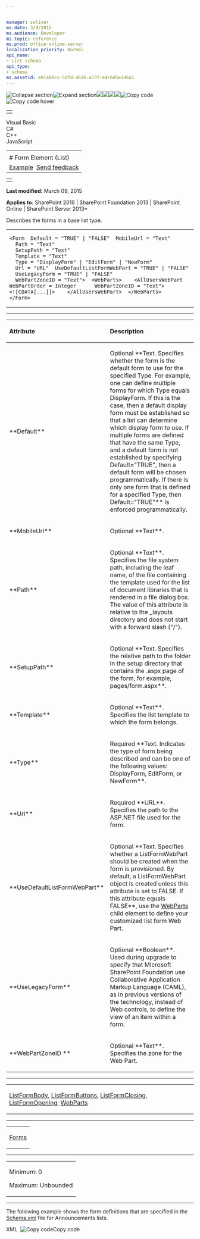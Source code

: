 ```yaml
---


manager: soliver
ms.date: 3/9/2015
ms.audience: Developer
ms.topic: reference
ms.prod: office-online-server
localization_priority: Normal
api_name:
- List schema
api_type:
- schema
ms.assetid: e91480cc-5dfd-4626-a73f-e4c6d5e2d6a1
---
```


![Collapse
section](../icons/collapse_all.gif "Collapse section")![Expand
section](../icons/expand_all.gif "Expand section")![](../icons/collapse_all.gif)![](../icons/expand_all.gif)![](../icons/dropdown.gif)![](../icons/dropdownHover.gif)![Copy
code](../icons/copycode.gif "Copy code")![Copy code
hover](../icons/copycodeHighlight.gif "Copy code hover")
<table>
<tbody>
<tr class="odd">
<td align="left"></td>
</tr>
</tbody>
</table>

Visual Basic  
C\#  
C++  
JavaScript  

<table>
<tbody>
<tr class="odd">
<td align="left"><span id="runningHeaderText"></span></td>
</tr>
<tr class="even">
<td align="left"># Form Element (List)</td>
</tr>
<tr class="odd">
<td align="left"><a href="#exampleToggle">Example</a>  <span id="headfeedbackarea" class="feedbackhead"><a href="javascript:SubmitFeedback(&#39;docthis@Microsoft.com&#39;,&#39;&#39;,&#39;&#39;,&#39;&#39;,&#39;1.0.18082.1225&#39;,&#39;%0\dThank%20you%20for%20your%20feedback.%20The%20developer%20writing%20teams%20use%20your%20feedback%20to%20improve%20documentation.%20While%20we%20are%20reviewing%20your%20feedback,%20we%20may%20send%20you%20e-mail%20to%20ask%20for%20clarification%20or%20feedback%20on%20a%20solution.%20We%20do%20not%20use%20your%20e-mail%20address%20for%20any%20other%20purpose%20and%20we%20delete%20it%20after%20we%20finish%20our%20review.%0\AFor%20further%20information%20about%20the%20privacy%20policies%20of%20Microsoft,%20please%20see%20http://privacy.microsoft.com/en-us/default.aspx.%0\A%0\d&#39;,&#39;Customer%20feedback&#39;);">Send feedback</a></span></td>
</tr>
</tbody>
</table>

<table>
<colgroup>
<col width="100%" />
</colgroup>
<tbody>
<tr class="odd">
<td align="left"></td>
</tr>
</tbody>
</table>

**Last modified:** March 09, 2015

**Applies to**: SharePoint 2016 | SharePoint Foundation 2013 |
SharePoint Online | SharePoint Server 2013*

Describes the forms in a base list type.

<span codelanguage="other"></span>
<table>
<colgroup>
<col width="100%" />
</colgroup>
<tbody>
<tr class="odd">
<td align="left"><pre><code>&lt;Form  Default = &quot;TRUE&quot; | &quot;FALSE&quot;  MobileUrl = &quot;Text&quot;
  Path = &quot;Text&quot;
  SetupPath = &quot;Text&quot;
  Template = &quot;Text&quot;
  Type = &quot;DisplayForm&quot; | &quot;EditForm&quot; | &quot;NewForm&quot;
  Url = &quot;URL&quot;  UseDefaultListFormWebPart = &quot;TRUE&quot; | &quot;FALSE&quot;
  UseLegacyForm = &quot;TRUE&quot; | &quot;FALSE&quot;
  WebPartZoneID = &quot;Text&quot;&gt;  &lt;WebParts&gt;    &lt;AllUsersWebPart      WebPartOrder = Integer      WebPartZoneID = &quot;Text&quot;&gt;        &lt;![CDATA[...]]&gt;    &lt;/AllUsersWebPart&gt;  &lt;/WebParts&gt;
&lt;/Form&gt;</code></pre></td>
</tr>
</tbody>
</table>


-----------------------------------------------------------------------------------------------------------------------------------------------------------------------------------------------

<table>
<colgroup>
<col width="50%" />
<col width="50%" />
</colgroup>
<thead>
<tr class="header">
<th align="left"><p>Attribute</p></th>
<th align="left"><p>Description</p></th>
</tr>
</thead>
<tbody>
<tr class="odd">
<td align="left"><p>**Default**</p></td>
<td align="left"><p>Optional **Text</span>. Specifies whether the form is the default form to use for the specified <span class="keyword">Type</span>. For example, one can define multiple forms for which <span class="keyword">Type</span> equals <span class="keyword">DisplayForm</span>. If this is the case, then a default display form must be established so that a list can determine which display form to use. If multiple forms are defined that have the same <span class="keyword">Type</span>, and a default form is not established by specifying <span class="keyword">Default=&quot;TRUE&quot;</span>, then a default form will be chosen programmatically. If there is only one form that is defined for a specified <span class="keyword">Type</span>, then <span class="keyword">Default=&quot;TRUE&quot;** is enforced programmatically.</p></td>
</tr>
<tr class="even">
<td align="left"><p>**MobileUrl**</p></td>
<td align="left"><p>Optional **Text**.</p></td>
</tr>
<tr class="odd">
<td align="left"><p>**Path**</p></td>
<td align="left"><p>Optional **Text**. Specifies the file system path, including the leaf name, of the file containing the template used for the list of document libraries that is rendered in a file dialog box. The value of this attribute is relative to the _layouts directory and does not start with a forward slash (&quot;/&quot;).</p></td>
</tr>
<tr class="even">
<td align="left"><p>**SetupPath**</p></td>
<td align="left"><p>Optional **Text</span>. Specifies the relative path to the folder in the setup directory that contains the .aspx page of the form, for example, <span class="code">pages/form.aspx**.</p></td>
</tr>
<tr class="odd">
<td align="left"><p>**Template**</p></td>
<td align="left"><p>Optional **Text**. Specifies the list template to which the form belongs.</p></td>
</tr>
<tr class="even">
<td align="left"><p>**Type**</p></td>
<td align="left"><p>Required **Text</span>. Indicates the type of form being described and can be one of the following values: <span class="keyword">DisplayForm</span>, <span class="keyword">EditForm</span>, or <span class="keyword">NewForm**.</p></td>
</tr>
<tr class="odd">
<td align="left"><p>**Url**</p></td>
<td align="left"><p>Required **URL**. Specifies the path to the ASP.NET file used for the form.</p></td>
</tr>
<tr class="even">
<td align="left"><p>**UseDefaultListFormWebPart**</p></td>
<td align="left"><p>Optional **Text</span>. Specifies whether a ListFormWebPart should be created when the form is provisioned. By default, a <span sdata="cer" target="T:Microsoft.SharePoint.WebPartPages.ListFormWebPart"><span class="nolink">ListFormWebPart</span></span> object is created unless this attribute is set to <span class="keyword">FALSE</span>. If this attribute equals <span class="keyword">FALSE**, use the <a href="webparts-element-list.htm">WebParts</a> child element to define your customized list form Web Part.</p></td>
</tr>
<tr class="odd">
<td align="left"><p>**UseLegacyForm**</p></td>
<td align="left"><p>Optional **Boolean**. Used during upgrade to specify that Microsoft SharePoint Foundation use Collaborative Application Markup Language (CAML), as in previous versions of the technology, instead of Web controls, to define the view of an item within a form.</p></td>
</tr>
<tr class="even">
<td align="left"><p>**WebPartZoneID **</p></td>
<td align="left"><p>Optional **Text**. Specifies the zone for the Web Part.</p></td>
</tr>
</tbody>
</table>


---------------------------------------------------------------------------------------------------------------------------------------------------------------------------------------------------

<table>
<colgroup>
<col width="100%" />
</colgroup>
<tbody>
<tr class="odd">
<td align="left"><p><a href="listformbody-element-list.htm">ListFormBody</a>, <a href="listformbuttons-element-list.htm">ListFormButtons</a>, <a href="listformclosing-element-list.htm">ListFormClosing</a>, <a href="listformopening-element-list.htm">ListFormOpening</a>, <a href="webparts-element-list.htm">WebParts</a></p></td>
</tr>
</tbody>
</table>


----------------------------------------------------------------------------------------------------------------------------------------------------------------------------------------------------

<table>
<colgroup>
<col width="100%" />
</colgroup>
<tbody>
<tr class="odd">
<td align="left"><p><a href="forms-element-list.htm">Forms</a></p></td>
</tr>
</tbody>
</table>


------------------------------------------------------------------------------------------------------------------------------------------------------------------------------------------------

<table>
<colgroup>
<col width="100%" />
</colgroup>
<tbody>
<tr class="odd">
<td align="left"><p>Minimum: 0</p>
<p>Maximum: Unbounded</p></td>
</tr>
</tbody>
</table>


------------------------------------------------------------------------------------------------------------------------------------------------------------------------------------------

The following example shows the form definitions that are specified in
the
[Schema.xml](http://msdn.microsoft.com/library/c2f01064-80d8-47ee-b602-ecf4c480ac56(Office.15).aspx)
file for Announcements lists.

<span codelanguage="xmlLang"></span>
XML 
<span class="copyCode" onclick="CopyCode(this)"
onkeypress="CopyCode_CheckKey(this, event)"
onmouseover="ChangeCopyCodeIcon(this)"
onmouseout="ChangeCopyCodeIcon(this)" tabindex="0">![Copy
code](../icons/copycode.gif "Copy code")Copy code</span>
    <Forms>
          <Form Type="DisplayForm" Url="DispForm.aspx" SetupPath="pages\form.aspx" WebPartZoneID="Main" />
          <Form Type="EditForm" Url="EditForm.aspx" SetupPath="pages\form.aspx" WebPartZoneID="Main" />
          <Form Type="NewForm" Url="NewForm.aspx" SetupPath="pages\form.aspx" WebPartZoneID="Main" />
        </Forms>








